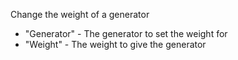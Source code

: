 Change the weight of a generator
* "Generator" - The generator to set the weight for
* "Weight" - The weight to give the generator